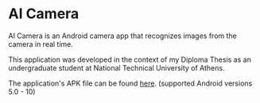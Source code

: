 # AI Camera

AI Camera is an Android camera app that recognizes images from the camera in real time.

This application was developed in the context of my Diploma Thesis as an undergraduate student at National Technical University of Athens.

The application's APK file can be found [here](ai-camera.apk).
(supported Android versions 5.0 - 10)
